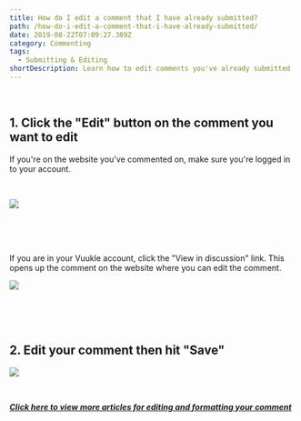 ```yaml
---
title: How do I edit a comment that I have already submitted?
path: /how-do-i-edit-a-comment-that-i-have-already-submitted/
date: 2019-08-22T07:09:27.309Z
category: Commenting
tags:
  - Submitting & Editing
shortDescription: Learn how to edit comments you've already submitted
---
```

<br>

## 1. Click the "Edit" button on the comment you want to edit

If you're on the website you've commented on, make sure you're logged in to your account. 

<br>

![](/img/edit-a-comment.png)

<br>

<br>

<br>

If you are in your Vuukle account, click the "View in discussion" link. This opens up the comment on the website where you can edit the comment.

![](/img/view-in-discussion.png)

<br>

<br>

<br>

## 2. Edit your comment then hit "Save"

![](/img/edit-a-comment-2.png)

<br>

**[_Click here to view more articles for editing and formatting your comment_](https://docs.vuukle.com/tags/submitting-and-editing/)**
